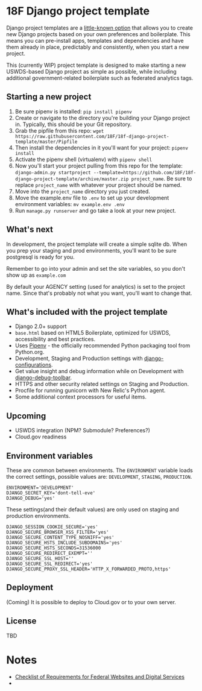 # 18F Django project template

Django project templates are a [little-known option](https://docs.djangoproject.com/en/2.0/ref/django-admin/#cmdoption-startproject-template) that allows you to create new Django projects based on your own preferences and boilerplate. This means you can pre-install apps, templates and dependencies and have them already in place, predictably and consistently, when you start a new project.

This (currently WIP) project template is designed to make starting a new USWDS-based Django project as simple as possible, while including additional government-related boilerplate such as federated analytics tags.

## Starting a new project

1. Be sure pipenv is installed: `pip install pipenv`
2. Create or navigate to the directory you're building your Django project in. Typically, this should be your Git repository.
3. Grab the pipfile from this repo: `wget https://raw.githubusercontent.com/18F/18f-django-project-template/master/Pipfile`
4. Then install the dependencies in it you'll want for your project: `pipenv install`
4. Activate the pipenv shell (virtualenv) with `pipenv shell`
5. Now you'll start your project pulling from this repo for the template: `django-admin.py startproject --template=https://github.com/18F/18f-django-project-template/archive/master.zip project_name`. Be sure to replace `project_name` with whatever your project should be named.
6. Move into the `project_name` directory you just created.
7. Move the example.env file to `.env` to set up your development environment variables: `mv example.env .env`
8. Run `manage.py runserver` and go take a look at your new project.


## What's next
In development, the project template will create a simple sqlite db. When you prep your staging and prod environments, you'll want to be sure postgresql is ready for you.

Remember to go into your admin and set the site variables, so you don't show up as `example.com`

By default your AGENCY setting (used for analytics) is set to the project name. Since that's probably not what you want, you'll want to change that.


## What's included with the project template

- Django 2.0+ support
- `base.html` based on HTML5 Boilerplate, optimized for USWDS, accessibility and best practices.
- Uses [Pipenv](https://github.com/kennethreitz/pipenv) - the officially recommended Python packaging tool from Python.org.
- Development, Staging and Production settings with [django-configurations](https://django-configurations.readthedocs.org).
- Get value insight and debug information while on Development with [django-debug-toolbar](https://django-debug-toolbar.readthedocs.org).
- HTTPS and other security related settings on Staging and Production.
- Procfile for running gunicorn with New Relic's Python agent.
- Some additional context processors for useful items.


## Upcoming
- USWDS integration (NPM? Submodule? Preferences?)
- Cloud.gov readiness


## Environment variables

These are common between environments. The `ENVIRONMENT` variable loads the correct settings, possible values are: `DEVELOPMENT`, `STAGING`, `PRODUCTION`.

```
ENVIRONMENT='DEVELOPMENT'
DJANGO_SECRET_KEY='dont-tell-eve'
DJANGO_DEBUG='yes'
```

These settings(and their default values) are only used on staging and production environments.

```
DJANGO_SESSION_COOKIE_SECURE='yes'
DJANGO_SECURE_BROWSER_XSS_FILTER='yes'
DJANGO_SECURE_CONTENT_TYPE_NOSNIFF='yes'
DJANGO_SECURE_HSTS_INCLUDE_SUBDOMAINS='yes'
DJANGO_SECURE_HSTS_SECONDS=31536000
DJANGO_SECURE_REDIRECT_EXEMPT=''
DJANGO_SECURE_SSL_HOST=''
DJANGO_SECURE_SSL_REDIRECT='yes'
DJANGO_SECURE_PROXY_SSL_HEADER='HTTP_X_FORWARDED_PROTO,https'
```

## Deployment

(Coming) It is possible to deploy to Cloud.gov or to your own server.

## License

TBD

# Notes
- [Checklist of Requirements for Federal Websites and Digital Services](https://digital.gov/resources/checklist-of-requirements-for-federal-digital-services/)
- 
